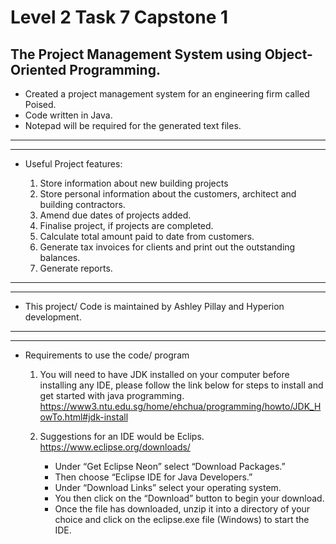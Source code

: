 # Level 2 Task 7 Capstone 1

## The Project Management System using Object-Oriented Programming.

*  Created a project management system for an engineering firm called Poised.
*  Code written in Java.
*  Notepad will be required for the generated text files.

<!-- Horizontal Rule -->
---
___

*  Useful Project features:

   1) Store information about new building projects
   2) Store personal information about the customers, architect and building contractors.
   3) Amend due dates of projects added.
   4) Finalise project, if projects are completed.
   5) Calculate total amount paid to date from customers.
   6) Generate tax invoices for clients and print out the outstanding balances.
   7) Generate reports.

<!-- Horizontal Rule -->
---
___

*  This project/ Code is maintained by Ashley Pillay and Hyperion development.

<!-- Horizontal Rule -->
---
___
*  Requirements to use the code/ program
   1) You will need to have JDK installed on your computer before installing any IDE, please follow the link below for steps to install and get started with java programming.
   https://www3.ntu.edu.sg/home/ehchua/programming/howto/JDK_HowTo.html#jdk-install

   2) Suggestions for an IDE would be Eclips.
   https://www.eclipse.org/downloads/
      - Under “Get Eclipse Neon” select “Download Packages.”
      - Then choose “Eclipse IDE for Java Developers.”
      - Under “Download Links” select your operating system.
      - You then click on the “Download” button to begin your download.
      - Once the file has downloaded, unzip it into a directory of your choice and click on the eclipse.exe file (Windows) to start the IDE.